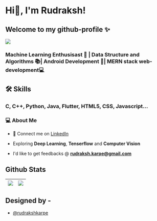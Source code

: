 # Hi👋, I'm Rudraksh! 
 
 ##  Welcome to my github-profile ✨
<img src="https://i.imgur.com/hLwUjJU.png">
  
### Machine Learning Enthusisast 🎰 | Data Structure and Algorithms 📚| Android Development 📴| MERN stack web-development💻 


## 🛠 Skills

### C, C++, Python, Java, Flutter, HTML5, CSS, Javascript...

  
### 💻 About Me 
 - 🤝 Connect me on [LinkedIn](https://www.linkedin.com/in/rudraksh-karpe-78b45b1a7)

- Exploring **Deep Learning**, **Tenserflow** and **Computer Vision**
 
- I'd like to get feedbacks @ **rudraksh.karpe@gmail.com**


## Github Stats

| <img src="https://github-readme-stats.vercel.app/api?username=rudrakshkarpe&&show_icons=true&count_private=true&theme=github_dark">|<img src="https://github-readme-streak-stats.herokuapp.com/?user=rudrakshkarpe&theme=blueberry_duo"/> |
| ------------| ------------- |


## Designed by -

- [@rudrakshkarpe](https://www.github.com/rudrakshkarpe)

  
